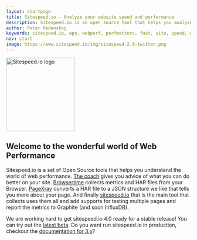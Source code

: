 ```yaml
---
layout: startpage
title: Sitespeed.io - Analyze your website speed and performance
description: Sitespeed.io is an open source tool that helps you analyze and optimize your website speed and performance, based on performance best practices. Run it locally or use it in your continuous integration. Download or fork it on Github!
author: Peter Hedenskog
keywords: sitespeed.io, wpo, webperf, perfmatters, fast, site, speed, web performance optimization, analyze, best practices, continous integration
nav: start
image: https://www.sitespeed.io/img/sitespeed-2.0-twitter.png
---
```

<img src="img/sitespeed.io-logo-large2.png" class="pull-left img-big" alt="Sitespeed.io logo" width="188" height="200" onLoad="window.performance.mark('logoTime');">

## Welcome to the wonderful world of Web Performance

Sitespeed.io is a set of Open Source tools that helps you understand the world of web performance. [The coach](/documentation/coach/) gives you advice of what you can do better on your site. [Browsertime](/documentation/browsertime/) collects metrics and HAR files from your Browser. [PageXray](/documentation/pagexray/) converts a HAR file to a JSON structure we like that tells you more about your page. And finally [sitespeed.io](/documentation/sitespeed.io/) that is the main tool that collects uses them all  and add supports for testing multiple pages and report the metrics to Graphite (and soon InfluxDB).

We are working hard to get sitespeed.io 4.0 ready for a stable release! You can try out the [latest beta](documentation/sitespeed.io/installation/). Do you want run sitespeed.io in production, checkout the [documentation for 3.x](/3.x/)?
